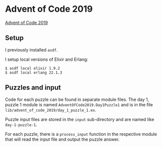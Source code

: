 # Advent of Code 2019

[Advent of Code 2019](https://adventofcode.com/2019)

## Setup

I previously installed `asdf`.

I setup local versions of Elixir and Erlang:

```
$ asdf local elixir 1.9.2
$ asdf local erlang 22.1.3
```

## Puzzles and input

Code for each puzzle can be found in separate module files. The day 1, puzzle 1 module is named `AdventOfCode2019.Day1Puzzle1` and is in the file `lib/advent_of_code_2019/day_1_puzzle_1.ex`.

Puzzle input files are stored in the `input` sub-directory and are named like `day-1-puzzle-1`.

For each puzzle, there is a `process_input` function in the respective module that will read the input file and output the puzzle answer.
